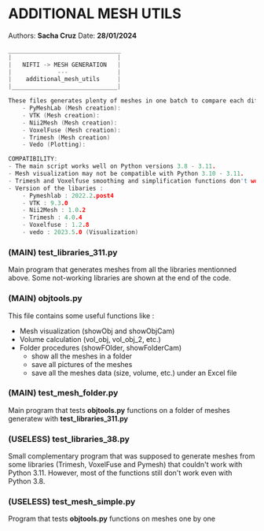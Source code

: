 # ADDITIONAL MESH UTILS

Authors: **Sacha Cruz**
Date: **28/01/2024**
```c
________________________________
|                              |
|   NIFTI -> MESH GENERATION   |
|             ---              |
|    additional_mesh_utils     |
|______________________________|

These files generates plenty of meshes in one batch to compare each different parameter of conversion of each library. Python mesh libraries used here are : (TODO)
    - PyMeshLab (Mesh creation): 
    - VTK (Mesh creation):
    - Nii2Mesh (Mesh creation):
    - VoxelFuse (Mesh creation):
    - Trimesh (Mesh creation)
    - Vedo (Plotting):

COMPATIBILITY:
- The main script works well on Python versions 3.8 - 3.11.
- Mesh visualization may not be compatible with Python 3.10 - 3.11.
- Trimesh and Voxelfuse smoothing and simplification functions don't work yet
- Version of the libaries :
    - Pymeshlab : 2022.2.post4
    - VTK : 9.3.0
    - Nii2Mesh : 1.0.2
    - Trimesh : 4.0.4
    - Voxelfuse : 1.2.8
    - vedo : 2023.5.0 (Visualization)
```

### (MAIN) test_libraries_311.py

Main program that generates meshes from all the libraries mentionned above. Some not-working libraries are shown at the end of the code.

### (MAIN) objtools.py

This file contains some useful functions like :
- Mesh visualization (showObj and showObjCam)
- Volume calculation (vol_obj, vol_obj_2, etc.)
- Folder procedures (showFOlder, showFolderCam)
    - show all the meshes in a folder
    - save all pictures of the meshes
    - save all the meshes data (size, volume, etc.) under an Excel file

### (MAIN) test_mesh_folder.py

Main program that tests **objtools.py** functions on a folder of meshes generatew with **test_libraries_311.py**

### (USELESS) test_libraries_38.py

Small complementary program that was supposed to generate meshes from some libraries (Trimesh, VoxelFuse and Pymesh) that couldn't work with Python 3.11. However, most of the functions still don't work even with Python 3.8. 

### (USELESS) test_mesh_simple.py

Program that tests **objtools.py** functions on meshes one by one
